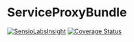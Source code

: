# ServiceProxyBundle
[![SensioLabsInsight](https://insight.sensiolabs.com/projects/68f0b7d3-8e1f-4f8c-a84d-4c72f4cec6d1/mini.png)](https://insight.sensiolabs.com/projects/68f0b7d3-8e1f-4f8c-a84d-4c72f4cec6d1)
[![Coverage Status](https://coveralls.io/repos/OpenClassrooms/ServiceProxyBundle/badge.svg?branch=master&service=github)](https://coveralls.io/github/OpenClassrooms/ServiceProxyBundle?branch=master)
